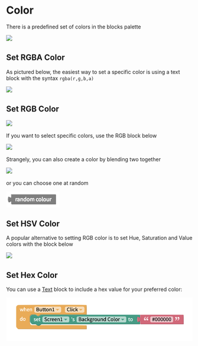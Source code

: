 # Color

There is a predefined set of colors in the blocks palette

![](.gitbook/assets/blocks-color-fig-1.png)

## Set RGBA Color

As pictured below, the easiest way to set a specific color is using a text block with the syntax `rgba(r,g,b,a)`

![](.gitbook/assets/screen-shot-2021-04-08-at-11.41.24-am.png)

## Set RGB Color

![](.gitbook/assets/screen-shot-2021-04-08-at-11.42.00-am.png)

If you want to select specific colors, use the RGB block below

![](.gitbook/assets/blocks-color-fig-3.png)

Strangely, you can also create a color by blending two together

![](.gitbook/assets/blocks-color-fig-4.png)

or you can choose one at random

![](.gitbook/assets/blocks-color-fig-2.png)

## Set HSV Color

A popular alternative to setting RGB color is to set Hue, Saturation and Value colors with the block below

![](.gitbook/assets/screen-shot-2021-04-08-at-11.42.44-am.png)

## Set Hex Color

You can use a [Text](text.md) block to include a hex value for your preferred color:

![](.gitbook/assets/screen-shot-2021-07-22-at-9.05.35-am.png)

